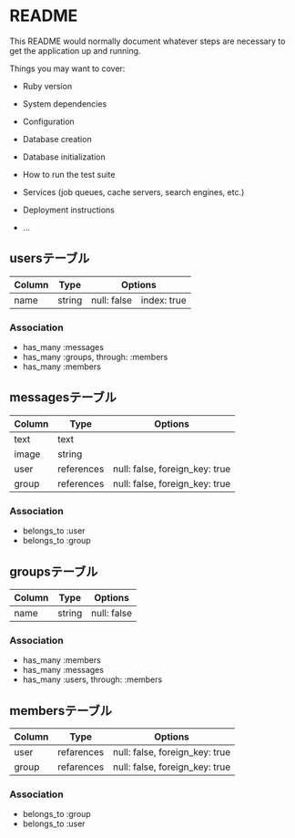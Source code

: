 # README

This README would normally document whatever steps are necessary to get the
application up and running.

Things you may want to cover:

* Ruby version

* System dependencies

* Configuration

* Database creation

* Database initialization

* How to run the test suite

* Services (job queues, cache servers, search engines, etc.)

* Deployment instructions

* ...

## usersテーブル

|Column|Type|Options|
|------|----|-------|
|name|string|null: false　index: true|

### Association
- has_many :messages
- has_many :groups, through: :members
- has_many :members

## messagesテーブル

|Column|Type|Options|
|------|----|-------|
|text|text| |
|image|string| |
|user|references|null: false, foreign_key: true|
|group|references|null: false, foreign_key: true|

### Association
- belongs_to :user
- belongs_to :group

## groupsテーブル

|Column|Type|Options|
|------|----|-------|
|name|string|null: false|

### Association
- has_many :members
- has_many :messages
- has_many :users, through: :members

## membersテーブル

|Column|Type|Options|
|------|----|-------|
|user|refarences|null: false, foreign_key: true|
|group|refarences|null: false, foreign_key: true|

### Association
- belongs_to :group
- belongs_to :user